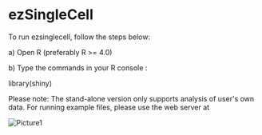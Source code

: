 # ezSingleCell

To run ezsinglecell, follow the steps below:

a) Open R (preferably R >= 4.0)

b) Type the commands in your R console :

library(shiny)


Please note: The stand-alone version only supports analysis of user's own data. For running example files, please use the web server at 

![Picture1](https://github.com/JinmiaoChenLab/ezSingleCell2/assets/8286779/874d1a54-4ba4-4e24-ba9e-ba5e9c98bed5)
